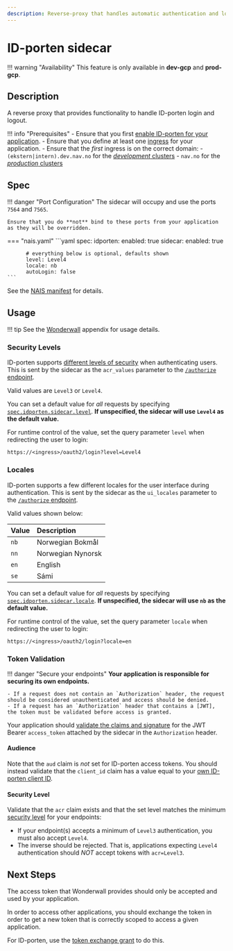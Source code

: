 ```yaml
---
description: Reverse-proxy that handles automatic authentication and login/logout flows for ID-porten.
---
```


# ID-porten sidecar

!!! warning "Availability"
    This feature is only available in **dev-gcp** and **prod-gcp**.

## Description

A reverse proxy that provides functionality to handle ID-porten login and logout.

!!! info "Prerequisites"
    - Ensure that you first [enable ID-porten for your application](README.md).
    - Ensure that you define at least one [ingress](../../../nais-application/application.md#ingresses) for your application.
    - Ensure that the _first_ ingress is on the correct domain:
        - `(ekstern|intern).dev.nav.no` for the [_development_ clusters](../../../clusters/gcp.md#dev-gcp-ingresses)
        - `nav.no` for the [_production_ clusters](../../../clusters/gcp.md#prod-gcp-ingresses)

## Spec

!!! danger "Port Configuration"
    The sidecar will occupy and use the ports `7564` and `7565`.

    Ensure that you do **not** bind to these ports from your application as they will be overridden.

=== "nais.yaml"
    ```yaml
    spec:
      idporten:
        enabled: true
        sidecar:
          enabled: true

          # everything below is optional, defaults shown
          level: Level4
          locale: nb
          autoLogin: false
    ```

See the [NAIS manifest](../../../nais-application/application.md#idportensidecar) for details.

## Usage

!!! tip
    See the [Wonderwall](../../../appendix/wonderwall.md) appendix for usage details.

### Security Levels

ID-porten supports [different levels of security](https://eid.difi.no/en/security-and-cookies/different-levels-security)
when authenticating users. 
This is sent by the sidecar as the `acr_values` parameter to the [`/authorize` endpoint](https://docs.digdir.no/oidc_protocol_authorize.html).

Valid values are `Level3` or `Level4`.

You can set a default value for _all_ requests by specifying [`spec.idporten.sidecar.level`](../../../nais-application/application.md#idportensidecarlevel). 
**If unspecified, the sidecar will use `Level4` as the default value.**

For runtime control of the value, set the query parameter `level` when redirecting the user to login:

```
https://<ingress>/oauth2/login?level=Level4
```

### Locales

ID-porten supports a few different locales for the user interface during authentication. 
This is sent by the sidecar as the `ui_locales` parameter to the [`/authorize` endpoint](https://docs.digdir.no/oidc_protocol_authorize.html).

Valid values shown below:

| Value | Description       |
|:------|:------------------|
| `nb`  | Norwegian Bokmål  |
| `nn`  | Norwegian Nynorsk |
| `en`  | English           |
| `se`  | Sámi              |

You can set a default value for _all_ requests by specifying [`spec.idporten.sidecar.locale`](../../../nais-application/application.md#idportensidecarlocale).
**If unspecified, the sidecar will use `nb` as the default value.**

For runtime control of the value, set the query parameter `locale` when redirecting the user to login:

```
https://<ingress>/oauth2/login?locale=en
```

### Token Validation

!!! danger "Secure your endpoints"
    **Your application is responsible for securing its own endpoints.**

    - If a request does not contain an `Authorization` header, the request should be considered unauthenticated and access should be denied.
    - If a request has an `Authorization` header that contains a [JWT], the token must be validated before access is granted.

Your application should [validate the claims and signature](../concepts/tokens.md#token-validation)
for the JWT Bearer `access_token` attached by the sidecar in the `Authorization` header.

#### Audience

Note that the `aud` claim is _not_ set for ID-porten access tokens.
You should instead validate that the `client_id` claim has a value equal to your [own ID-porten client ID](README.md#idporten_client_id).

#### Security Level

Validate that the `acr` claim exists and that the set level matches the minimum [security level](#security-levels) for your endpoints:

* If your endpoint(s) accepts a minimum of `Level3` authentication, you must also accept `Level4`.
* The inverse should be rejected. That is, applications expecting `Level4` authentication should _NOT_ accept tokens with `acr=Level3`.

## Next Steps

The access token that Wonderwall provides should only be accepted and used by your application.

In order to access other applications, you should exchange the token in order to get a new token that is correctly scoped to access a given application.

For ID-porten, use the [token exchange grant](../concepts/protocols.md#token-exchange-grant) to do this.

[JWT]: ../concepts/tokens.md#jwt
